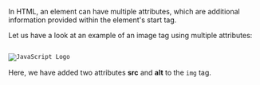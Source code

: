 In HTML, an element can have
multiple attributes, which are
additional information provided
within the element's start tag.

Let us have a look at an example
of an image tag using multiple
attributes:

<codeblock language="html" type="lesson">
<code>
<img src="https://ik.imagekit.io/d9mvewbju/tr:w-400,h-400/Course/BigbinaryAcademy/Unofficial_JavaScript_logo_2_bWpcbL-2Ko.svg" alt="JavaScript Logo">
</code>
</codeblock>

Here, we have added two attributes
**src** and **alt** to the `img` tag.

